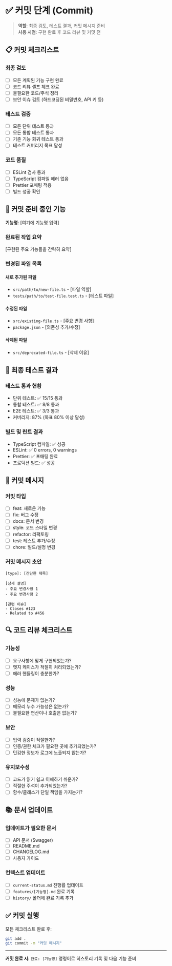 # ✅ 커밋 단계 (Commit)

> **역할**: 최종 검토, 테스트 결과, 커밋 메시지 준비  
> **사용 시점**: 구현 완료 후 코드 리뷰 및 커밋 전

## 📋 커밋 체크리스트

### 최종 검토

- [ ] 모든 계획된 기능 구현 완료
- [ ] 코드 리뷰 셀프 체크 완료
- [ ] 불필요한 코드/주석 정리
- [ ] 보안 이슈 검토 (하드코딩된 비밀번호, API 키 등)

### 테스트 검증

- [ ] 모든 단위 테스트 통과
- [ ] 모든 통합 테스트 통과
- [ ] 기존 기능 회귀 테스트 통과
- [ ] 테스트 커버리지 목표 달성

### 코드 품질

- [ ] ESLint 검사 통과
- [ ] TypeScript 컴파일 에러 없음
- [ ] Prettier 포매팅 적용
- [ ] 빌드 성공 확인

## 🎯 커밋 준비 중인 기능

**기능명**: [여기에 기능명 입력]

### 완료된 작업 요약

[구현된 주요 기능들을 간략히 요약]

### 변경된 파일 목록

#### 새로 추가된 파일

- `src/path/to/new-file.ts` - [파일 역할]
- `tests/path/to/test-file.test.ts` - [테스트 파일]

#### 수정된 파일

- `src/existing-file.ts` - [주요 변경 사항]
- `package.json` - [의존성 추가/수정]

#### 삭제된 파일

- `src/deprecated-file.ts` - [삭제 이유]

## 🧪 최종 테스트 결과

### 테스트 통과 현황

- 단위 테스트: ✅ 15/15 통과
- 통합 테스트: ✅ 8/8 통과
- E2E 테스트: ✅ 3/3 통과
- 커버리지: 87% (목표 80% 이상 달성)

### 빌드 및 린트 결과

- TypeScript 컴파일: ✅ 성공
- ESLint: ✅ 0 errors, 0 warnings
- Prettier: ✅ 포매팅 완료
- 프로덕션 빌드: ✅ 성공

## 📝 커밋 메시지

### 커밋 타입

- [ ] feat: 새로운 기능
- [ ] fix: 버그 수정
- [ ] docs: 문서 변경
- [ ] style: 코드 스타일 변경
- [ ] refactor: 리팩토링
- [ ] test: 테스트 추가/수정
- [ ] chore: 빌드/설정 변경

### 커밋 메시지 초안

```
[type]: [간단한 제목]

[상세 설명]
- 주요 변경사항 1
- 주요 변경사항 2

[관련 이슈]
- Closes #123
- Related to #456
```

## 🔍 코드 리뷰 체크리스트

### 기능성

- [ ] 요구사항에 맞게 구현되었는가?
- [ ] 엣지 케이스가 적절히 처리되었는가?
- [ ] 에러 핸들링이 충분한가?

### 성능

- [ ] 성능에 문제가 없는가?
- [ ] 메모리 누수 가능성은 없는가?
- [ ] 불필요한 연산이나 호출은 없는가?

### 보안

- [ ] 입력 검증이 적절한가?
- [ ] 인증/권한 체크가 필요한 곳에 추가되었는가?
- [ ] 민감한 정보가 로그에 노출되지 않는가?

### 유지보수성

- [ ] 코드가 읽기 쉽고 이해하기 쉬운가?
- [ ] 적절한 주석이 추가되었는가?
- [ ] 함수/클래스가 단일 책임을 가지는가?

## 📚 문서 업데이트

### 업데이트가 필요한 문서

- [ ] API 문서 (Swagger)
- [ ] README.md
- [ ] CHANGELOG.md
- [ ] 사용자 가이드

### 컨텍스트 업데이트

- [ ] `current-status.md` 진행률 업데이트
- [ ] `features/[기능명].md` 완료 기록
- [ ] `history/` 폴더에 완료 기록 추가

## ✅ 커밋 실행

모든 체크리스트 완료 후:

```bash
git add .
git commit -m "커밋 메시지"
```

---

**커밋 완료 시**: `완료: [기능명]` 명령어로 히스토리 기록 및 다음 기능 준비
